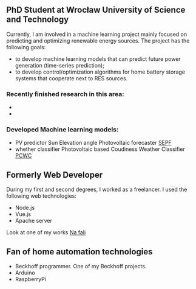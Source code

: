 ## PhD Student at Wrocław University of Science and Technology
Currently, I am involved in a machine learning project mainly focused on predicting and optimizing renewable energy sources. The project has the following goals:
* to develop machine learning models that can predict future power generation (time-series prediction);
* to develop control/optimization algorithms for home battery storage systems that cooperate next to RES sources. 


### Recently finished research in this area:
* 
*

### Developed Machine learning models:
* PV predictor Sun Elevation angle Photovoltaic forecaster [SEPF]()
* whether classifier Photovoltaic based Coudiness Weather Classifier [PCWC]()


## Formerly Web Developer
During my first and second degrees, I worked as a freelancer. I used the following web technologies:
* Node.js 
* Vue.js
* Apache server

Look at one of my works [Na fali](https://nafali-sport.pl/)

## Fan of home automation technologies 

* Beckhoff programmer. One of my Beckhoff projects.
* Arduino
* RaspberryPi
